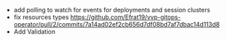 - add polling to watch for events for deployments and session clusters
- fix resources types https://github.com/Efrat19/vvp-gitops-operator/pull/2/commits/7a14ad02ef2cb656d7df08bd7af7dbac14d113d8
- Add Validation
